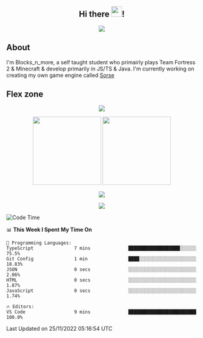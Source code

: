 <h2 align="center">
  Hi there <img src="https://media.giphy.com/media/hvRJCLFzcasrR4ia7z/giphy.gif" width="28">!
</h2>

<p align="center">
  <img src="https://forthebadge.com/images/badges/0-percent-optimized.svg">
</p>

## About
I'm Blocks_n_more, a self taught student who primairly plays Team Fortress 2 & Minecraft & develop primarily in JS/TS & Java. I'm currently working on creating my own game engine called [Sorse](https://github.com/Wave-Studio/sorse2)

## Flex zone
<p align="center">
 <img src="https://github-profile-summary-cards.vercel.app/api/cards/profile-details?username=Blocksnmore&theme=github_dark">
</p>
<p align="center">
 <img height="180em" src="https://github-readme-stats.vercel.app/api?username=Blocksnmore&show_icons=true&theme=dark&hide_border=true">
 <img height="180em" src="https://github-readme-stats.vercel.app/api/top-langs/?username=Blocksnmore&layout=compact&theme=dark&hide_border=true"> 
</p>
<p align="center">
 <img src="https://github-readme-streak-stats.herokuapp.com/?user=Blocksnmore&theme=dark&hide_border=true">
</p>
<p align="center">
 <img src="https://activity-graph.herokuapp.com/graph?username=Blocksnmore&theme=github&hide_border=true"> 
</p>

<!--START_SECTION:waka-->
![Code Time](http://img.shields.io/badge/Code%20Time-430%20hrs%2041%20mins-blue)

📊 **This Week I Spent My Time On** 

```text
💬 Programming Languages: 
TypeScript               7 mins              ███████████████████░░░░░░   75.5% 
Git Config               1 min               ████░░░░░░░░░░░░░░░░░░░░░   18.83% 
JSON                     0 secs              ░░░░░░░░░░░░░░░░░░░░░░░░░   2.06% 
HTML                     0 secs              ░░░░░░░░░░░░░░░░░░░░░░░░░   1.87% 
JavaScript               0 secs              ░░░░░░░░░░░░░░░░░░░░░░░░░   1.74%

🔥 Editors: 
VS Code                  9 mins              █████████████████████████   100.0%

```


 Last Updated on 25/11/2022 05:16:54 UTC
<!--END_SECTION:waka-->
